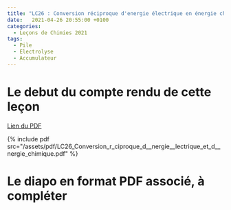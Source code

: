 ```yaml
---
title: "LC26 : Conversion réciproque d'energie électrique en énergie chimique"
date:   2021-04-26 20:55:00 +0100
categories:
  - Leçons de Chimies 2021
tags:
  - Pile
  - Electrolyse
  - Accumulateur
---
```


# Le debut du compte rendu de cette leçon

[Lien du PDF](assets/pdf/LC26_Conversion_r_ciproque_d__nergie__lectrique_et_d__nergie_chimique.pdf)

{% include pdf src="/assets/pdf/LC26_Conversion_r_ciproque_d__nergie__lectrique_et_d__nergie_chimique.pdf" %}

# Le diapo en format PDF associé, à compléter
